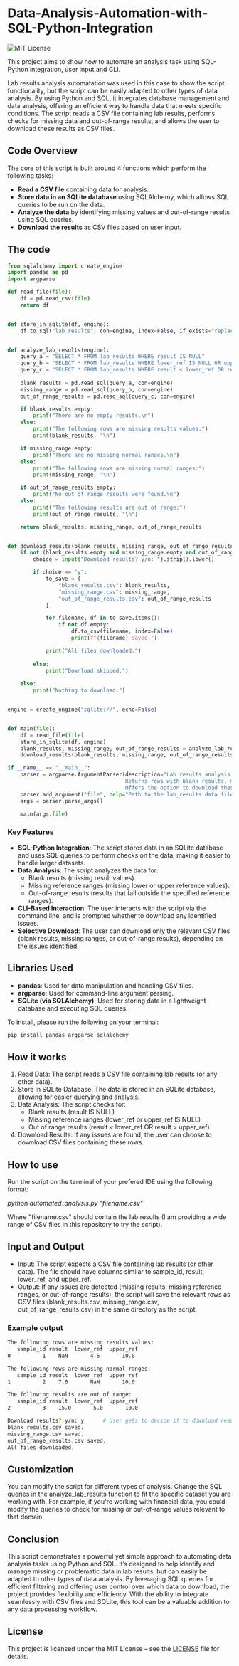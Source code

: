 # Data-Analysis-Automation-with-SQL-Python-Integration
![MIT License](https://img.shields.io/badge/License-MIT-yellow.svg)


This project aims to show how to automate an analysis task using SQL-Python integration, user input and CLI. 

Lab results analysis automatation was used in this case to show the script functionality, but the script can be easily adapted to other types of data analysis. By using Python and SQL, it integrates database management and data analysis, offering an efficient way to handle data that meets specific conditions. The script reads a CSV file containing lab results, performs checks for missing data and out-of-range results, and allows the user to download these results as CSV files.

## Code Overview

The core of this script is built around 4 functions which perform the following tasks:
- **Read a CSV file** containing data for analysis.
- **Store data in an SQLite database** using SQLAlchemy, which allows SQL queries to be run on the data.
- **Analyze the data** by identifying missing values and out-of-range results using SQL queries.
- **Download the results** as CSV files based on user input.

## The code

```python
from sqlalchemy import create_engine
import pandas as pd
import argparse

def read_file(file):
    df = pd.read_csv(file)
    return df


def store_in_sqlite(df, engine):
    df.to_sql("lab_results", con=engine, index=False, if_exists="replace")


def analyze_lab_results(engine):
    query_a = "SELECT * FROM lab_results WHERE result IS NULL"
    query_b = "SELECT * FROM lab_results WHERE lower_ref IS NULL OR upper_ref IS NULL"
    query_c = "SELECT * FROM lab_results WHERE result < lower_ref OR result > upper_ref"
    
    blank_results = pd.read_sql(query_a, con=engine)
    missing_range = pd.read_sql(query_b, con=engine)
    out_of_range_results = pd.read_sql(query_c, con=engine)

    if blank_results.empty:
        print("There are no empty results.\n")
    else:
        print("The following rows are missing results values:")
        print(blank_results, "\n")

    if missing_range.empty:
        print("There are no missing normal ranges.\n")
    else:
        print("The following rows are missing normal ranges:")
        print(missing_range, "\n")

    if out_of_range_results.empty:
        print("No out of range results were found.\n")
    else:
        print("The following results are out of range:")
        print(out_of_range_results, "\n")

    return blank_results, missing_range, out_of_range_results  


def download_results(blank_results, missing_range, out_of_range_results):
    if not (blank_results.empty and missing_range.empty and out_of_range_results.empty):
        choice = input("Download results? y/n: ").strip().lower()

        if choice == "y":
            to_save = {
                "blank_results.csv": blank_results,
                "missing_range.csv": missing_range,
                "out_of_range_results.csv": out_of_range_results
            }

            for filename, df in to_save.items():
                if not df.empty:
                    df.to_csv(filename, index=False)
                    print(f"{filename} saved.")

            print("All files downloaded.")
        
        else:
            print("Download skipped.")
    
    else:
        print("Nothing to download.")


engine = create_engine("sqlite://", echo=False)


def main(file):
    df = read_file(file)  
    store_in_sqlite(df, engine)
    blank_results, missing_range, out_of_range_results = analyze_lab_results(engine)  
    download_results(blank_results, missing_range, out_of_range_results)  

if __name__ == "__main__":
    parser = argparse.ArgumentParser(description="Lab results analysis. \
                                     Returns rows with blank results, missing ranges and out of range results. \
                                     Offers the option to download these results as CSV files.")
    parser.add_argument("file", help="Path to the lab_results data file.")
    args = parser.parse_args()

    main(args.file)
```

### Key Features
- **SQL-Python Integration**: The script stores data in an SQLite database and uses SQL queries to perform checks on the data, making it easier to handle larger datasets.
- **Data Analysis**: The script analyzes the data for:
  - Blank results (missing result values).
  - Missing reference ranges (missing lower or upper reference values).
  - Out-of-range results (results that fall outside the specified reference ranges).
- **CLI-Based Interaction**: The user interacts with the script via the command line, and is prompted whether to download any identified issues.
- **Selective Download**: The user can download only the relevant CSV files (blank results, missing ranges, or out-of-range results), depending on the issues identified.

## Libraries Used
- **pandas**: Used for data manipulation and handling CSV files.
- **argparse**: Used for command-line argument parsing.
- **SQLite (via SQLAlchemy)**: Used for storing data in a lightweight database and executing SQL queries.

To install, please run the following on your terminal:
```bash
pip install pandas argparse sqlalchemy
```

## How it works

1) Read Data: The script reads a CSV file containing lab results (or any other data).
2) Store in SQLite Database: The data is stored in an SQLite database, allowing for easier querying and analysis.
3) Data Analysis: The script checks for:
   - Blank results (result IS NULL)
   - Missing reference ranges (lower_ref or upper_ref IS NULL)
   - Out of range results (result < lower_ref OR result > upper_ref)
4) Download Results: If any issues are found, the user can choose to download CSV files containing these rows.

## How to use

Run the script on the terminal of your prefered IDE using the following format:

*python automated_analysis.py "filename.csv"*

Where "filename.csv" should contain the lab results (I am providing a wide range of CSV files in this repository to try the script).

## Input and Output
- Input: The script expects a CSV file containing lab results (or other data). The file should have columns similar to sample_id, result, lower_ref, and upper_ref.
- Output: If any issues are detected (missing results, missing reference ranges, or out-of-range results), the script will save the relevant rows as CSV files (blank_results.csv, missing_range.csv, out_of_range_results.csv) in the same directory as the script.

### Example output
```bash
The following rows are missing results values:
   sample_id result  lower_ref  upper_ref
0          1    NaN       4.5       10.0

The following rows are missing normal ranges:
   sample_id result  lower_ref  upper_ref
1          2    7.0       NaN       10.0

The following results are out of range:
   sample_id result  lower_ref  upper_ref
2          3    15.0       5.0       10.0

Download results? y/n: y      # User gets to decide if to download results or not
blank_results.csv saved.
missing_range.csv saved.
out_of_range_results.csv saved.
All files downloaded.
```
## Customization
You can modify the script for different types of analysis. Change the SQL queries in the analyze_lab_results function to fit the specific dataset you are working with. For example, if you're working with financial data, you could modify the queries to check for missing or out-of-range values relevant to that domain.

## Conclusion
This script demonstrates a powerful yet simple approach to automating data analysis tasks using Python and SQL. It’s designed to help identify and manage missing or problematic data in lab results, but can easily be adapted to other types of data analysis. By leveraging SQL queries for efficient filtering and offering user control over which data to download, the project provides flexibility and efficiency. With the ability to integrate seamlessly with CSV files and SQLite, this tool can be a valuable addition to any data processing workflow.

## License
This project is licensed under the MIT License – see the [LICENSE](LICENSE) file for details.

